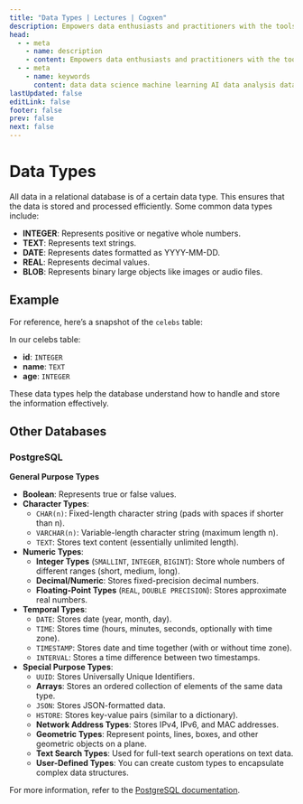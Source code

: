 ```yaml
---
title: "Data Types | Lectures | Cogxen"
description: Empowers data enthusiasts and practitioners with the tools and knowledge to unlock the potential of data.
head:
  - - meta
    - name: description
    - content: Empowers data enthusiasts and practitioners with the tools and knowledge to unlock the potential of data.
  - - meta
    - name: keywords
      content: data data science machine learning AI data analysis data-driven data enthusiasts data practitioners
lastUpdated: false
editLink: false
footer: false
prev: false
next: false
---
```


# Data Types

All data in a relational database is of a certain data type. This ensures that the data is stored and processed efficiently. Some common data types include:

- **INTEGER**: Represents positive or negative whole numbers.
- **TEXT**: Represents text strings.
- **DATE**: Represents dates formatted as YYYY-MM-DD.
- **REAL**: Represents decimal values.
- **BLOB**: Represents binary large objects like images or audio files.

## Example

For reference, here’s a snapshot of the `celebs` table:

<ImageCard
img_url="https://i.imgur.com/d2rovgy.png"
caption="Query Results"
copyright_owner="codecademy.com"
:bordered="true"
/>

In our celebs table:

- **id**: `INTEGER`
- **name**: `TEXT`
- **age**: `INTEGER`

These data types help the database understand how to handle and store the information effectively.

## Other Databases

### PostgreSQL

**General Purpose Types**

- **Boolean**: Represents true or false values.
- **Character Types**:
  - `CHAR(n)`: Fixed-length character string (pads with spaces if shorter than n).
  - `VARCHAR(n)`: Variable-length character string (maximum length n).
  - `TEXT`: Stores text content (essentially unlimited length).
- **Numeric Types**:
  - **Integer Types** (`SMALLINT`, `INTEGER`, `BIGINT`): Store whole numbers of different ranges (short, medium, long).
  - **Decimal/Numeric**: Stores fixed-precision decimal numbers.
  - **Floating-Point Types** (`REAL`, `DOUBLE PRECISION`): Stores approximate real numbers.
- **Temporal Types**:
  - `DATE`: Stores date (year, month, day).
  - `TIME`: Stores time (hours, minutes, seconds, optionally with time zone).
  - `TIMESTAMP`: Stores date and time together (with or without time zone).
  - `INTERVAL`: Stores a time difference between two timestamps.
- **Special Purpose Types**:
  - `UUID`: Stores Universally Unique Identifiers.
  - **Arrays**: Stores an ordered collection of elements of the same data type.
  - `JSON`: Stores JSON-formatted data.
  - `HSTORE`: Stores key-value pairs (similar to a dictionary).
  - **Network Address Types**: Stores IPv4, IPv6, and MAC addresses.
  - **Geometric Types**: Represent points, lines, boxes, and other geometric objects on a plane.
  - **Text Search Types**: Used for full-text search operations on text data.
  - **User-Defined Types**: You can create custom types to encapsulate complex data structures.

For more information, refer to the [PostgreSQL documentation](https://www.postgresql.org/docs/current/datatype.html).
